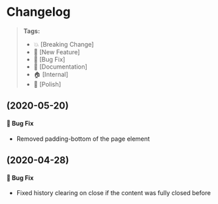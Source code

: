 Changelog
=========

> **Tags:**
> - :boom:       [Breaking Change]
> - :rocket:     [New Feature]
> - :bug:        [Bug Fix]
> - :memo:       [Documentation]
> - :house:      [Internal]
> - :nail_care:  [Polish]

## (2020-05-20)

#### :bug: Bug Fix

* Removed padding-bottom of the page element

## (2020-04-28)

#### :bug: Bug Fix

* Fixed history clearing on close if the content was fully closed before

